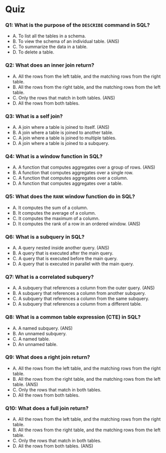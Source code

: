 # Quiz

### Q1: What is the purpose of the `DESCRIBE` command in SQL?

- A. To list all the tables in a schema.
- B. To view the schema of an individual table. (ANS)
- C. To summarize the data in a table.
- D. To delete a table.

### Q2: What does an inner join return?

- A. All the rows from the left table, and the matching rows from the right table.
- B. All the rows from the right table, and the matching rows from the left table.
- C. Only the rows that match in both tables. (ANS)
- D. All the rows from both tables.

### Q3: What is a self join?

- A. A join where a table is joined to itself. (ANS)
- B. A join where a table is joined to another table.
- C. A join where a table is joined to multiple tables.
- D. A join where a table is joined to a subquery.

### Q4: What is a window function in SQL?

- A. A function that computes aggregates over a group of rows. (ANS)
- B. A function that computes aggregates over a single row.
- C. A function that computes aggregates over a column.
- D. A function that computes aggregates over a table.

### Q5: What does the `RANK` window function do in SQL?

- A. It computes the sum of a column.
- B. It computes the average of a column.
- C. It computes the maximum of a column.
- D. It computes the rank of a row in an ordered window. (ANS)

### Q6: What is a subquery in SQL?

- A. A query nested inside another query. (ANS)
- B. A query that is executed after the main query.
- C. A query that is executed before the main query.
- D. A query that is executed in parallel with the main query.

### Q7: What is a correlated subquery?

- A. A subquery that references a column from the outer query. (ANS)
- B. A subquery that references a column from another subquery.
- C. A subquery that references a column from the same subquery.
- D. A subquery that references a column from a different table.

### Q8: What is a common table expression (CTE) in SQL?

- A. A named subquery. (ANS)
- B. An unnamed subquery.
- C. A named table.
- D. An unnamed table.

### Q9: What does a right join return?

- A. All the rows from the left table, and the matching rows from the right table.
- B. All the rows from the right table, and the matching rows from the left table. (ANS)
- C. Only the rows that match in both tables.
- D. All the rows from both tables.

### Q10: What does a full join return?

- A. All the rows from the left table, and the matching rows from the right table.
- B. All the rows from the right table, and the matching rows from the left table.
- C. Only the rows that match in both tables.
- D. All the rows from both tables. (ANS)
